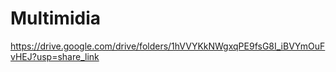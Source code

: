 # Multimidia
https://drive.google.com/drive/folders/1hVVYKkNWgxqPE9fsG8I_iBVYmOuFvHEJ?usp=share_link
